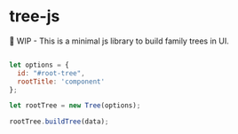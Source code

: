 # tree-js
🚧 WIP - This is a minimal js library to build family trees in UI.


```js

let options = {
  id: "#root-tree",
  rootTitle: 'component'
};

let rootTree = new Tree(options);

rootTree.buildTree(data);

```
